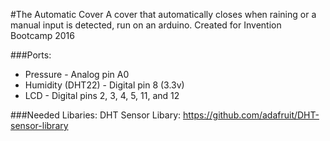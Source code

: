#The Automatic Cover
A cover that automatically closes when raining or a manual input is detected, run on an arduino.
Created for Invention Bootcamp 2016

###Ports:
* Pressure - Analog pin A0
* Humidity (DHT22) - Digital pin 8 (3.3v)
* LCD - Digital pins 2, 3, 4, 5, 11, and 12

###Needed Libaries:
DHT Sensor Libary: https://github.com/adafruit/DHT-sensor-library
